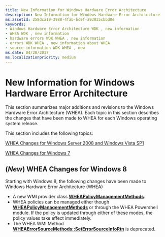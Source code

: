 ```yaml
---
title: New Information for Windows Hardware Error Architecture
description: New Information for Windows Hardware Error Architecture
ms.assetid: 258dca19-3988-4fab-bc9f-a93035cbbd0e
keywords:
- Windows Hardware Error Architecture WDK , new information
- WHEA WDK , new information
- hardware errors WDK WHEA , new information
- errors WDK WHEA , new information about WHEA
- source information WDK WHEA , new
ms.date: 04/20/2017
ms.localizationpriority: medium
---
```


# New Information for Windows Hardware Error Architecture


This section summarizes major additions and revisions to the Windows Hardware Error Architecture (WHEA). Each topic in this section describes the changes that have been made to WHEA for each Windows operating system release.

This section includes the following topics:

[WHEA Changes for Windows Server 2008 and Windows Vista SP1](whea-changes-for-windows-server-2008-and-windows-vista-sp1.md)

[WHEA Changes for Windows 7](whea-changes-for-windows-7.md)

## (*New*) WHEA Changes for Windows 8


Starting with Windows 8, the following changes have been made to Windows Hardware Error Architecture (WHEA)

-   A new WMI provider class [**WHEAPolicyManagementMethods**](https://msdn.microsoft.com/library/windows/hardware/hh451252).
-   WHEA policies can be managed either though [**WHEAPolicyManagementMethods**](https://msdn.microsoft.com/library/windows/hardware/hh451252) or through the WHEA Powershell module. If the policy is updated through either of these modes, the policy values take effect immediately.
-   The WHEA WMI Method [**WHEAErrorSourceMethods::SetErrorSourceInfoRtn**](https://msdn.microsoft.com/library/windows/hardware/ff559531) is deprecated.

 

 




